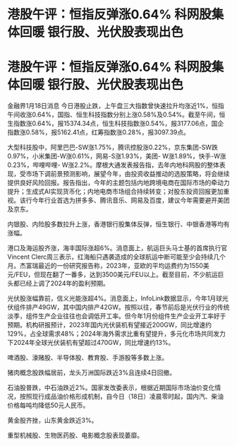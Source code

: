 # 港股午评：恒指反弹涨0.64% 科网股集体回暖 银行股、光伏股表现出色

# 港股午评：恒指反弹涨0.64% 科网股集体回暖 银行股、光伏股表现出色

金融界1月18日消息
今日港股止跌，上午盘三大指数曾快速拉升均涨近1%，恒指午间收涨0.64%，国指、恒生科技指数分别上涨0.58%及0.54%。截至午间，恒生指数涨0.64%，报15374.34点，恒生科技指数涨0.54%，报3177.06点，国企指数涨0.58%，报5162.41点，红筹指数涨0.28%，报3097.39点。

大型科技股中，阿里巴巴-SW涨1.75%，腾讯控股涨0.22%，京东集团-SW跌0.97%，小米集团-W涨0.61%，网易-S涨1.93%，美团-
W涨1.89%，快手-W涨0.23%，哔哩哔哩-
W涨2.2%。摩根大通发表报告指，去年内地科网股的整体表现，受市场下调前景预测影响，展望今年，由投资收益推动的选股策略，将会继续提供良好风险回报。报告指出，今年的主题包括内地跨境电商在国际市场的牵动力提升；生成式AI实现货币化；内地电商市场组合持续转变；对股东投资回报更加重视。该行今年行业首选为拼多多、腾讯音乐、网易及百度，建议今年需要避开美团及京东。

内银股、内险股多数拉升上涨，香港银行股集体反弹，恒生银行、中银香港等均有涨幅。

港口及海运股齐涨，海丰国际涨超6%。消息面上，航运巨头马士基的首席执行官Vincent
Clerc周三表示，红海船只遇袭造成的全球航运中断可能至少会持续几个月。杰富瑞最近的一份研究报告称，2023年，亚欧的平均运费约为1550美元/FEU，但现在翻了一番多，达到3500美元/FEU以上。截至目前，不少航运巨头都已经上调了2024年的盈利预期。

光伏股涨幅靠前，信义光能涨超4%。消息面上，InfoLink数据显示，今年1月球光伏组件排产49GW，其中国内排产42GW。按照以往，春节前后是光伏行业的传统淡季，组件生产企业往往也会调低开工率。但今年1月份组件生产企业开工率好于预期。机构研报预计，2023年国内光伏装机有望接近200GW，同比增速约129%，占全球需求48%；2024年海外需求比重有望提升，多元化市场共同发力下2024年全球光伏装机有望超过470GW，同比增速约13%。

啤酒股、濠赌股、半导体股、教育股、手游股等多数上涨。

猪肉概念股跌幅居前，龙头万洲国际跌近3%且连续4日回撤。

石油股普跌，中石油跌近2%。国家发改委表示，根据近期国际市场油价变化情况，按照现行成品油价格形成机制，自今日（18日）凌晨零时起，国内汽、柴油价格每吨均降低50元人民币。

黄金股齐挫，山东黄金跌近3%。

重型机械股、生物医药股、电影概念股表现萎靡。

